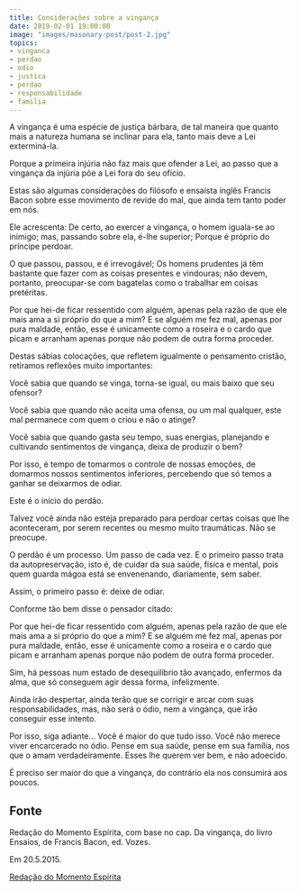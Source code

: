 ```yaml
---
title: Considerações sobre a vingança
date: 2019-02-01 19:00:00
image: "images/masonary-post/post-2.jpg"
topics: 
- vinganca
- perdao
- odio
- justica
- perdao
- responsabilidade
- familia
---
```


A vingança é uma espécie de justiça bárbara, de tal maneira que quanto mais a
natureza humana se inclinar para ela, tanto mais deve a Lei exterminá-la.

Porque a primeira injúria não faz mais que ofender a Lei, ao passo que a
vingança da injúria põe a Lei fora do seu ofício.

Estas são algumas considerações do filósofo e ensaísta inglês Francis Bacon
sobre esse movimento de revide do mal, que ainda tem tanto poder em nós.

Ele acrescenta: De certo, ao exercer a vingança, o homem iguala-se ao inimigo;
mas, passando sobre ela, é-lhe superior; Porque é próprio do príncipe perdoar.

O que passou, passou, e é irrevogável; Os homens prudentes já têm bastante que
fazer com as coisas presentes e vindouras; não devem, portanto, preocupar-se
com bagatelas como o trabalhar em coisas pretéritas.

Por que hei-de ficar ressentido com alguém, apenas pela razão de que ele mais
ama a si próprio do que a mim? E se alguém me fez mal, apenas por pura maldade,
então, esse é unicamente como a roseira e o cardo que picam e arranham apenas
porque não podem de outra forma proceder.

Destas sábias colocações, que refletem igualmente o pensamento cristão,
retiramos reflexões muito importantes:

Você sabia que quando se vinga, torna-se igual, ou mais baixo que seu ofensor?

Você sabia que quando não aceita uma ofensa, ou um mal qualquer, este mal
permanece com quem o criou e não o atinge?

Você sabia que quando gasta seu tempo, suas energias, planejando e cultivando
sentimentos de vingança, deixa de produzir o bem?

Por isso, é tempo de tomarmos o controle de nossas emoções, de domarmos nossos
sentimentos inferiores, percebendo que só temos a ganhar se deixarmos de odiar.

Este é o início do perdão.

Talvez você ainda não esteja preparado para perdoar certas coisas que lhe
aconteceram, por serem recentes ou mesmo muito traumáticas. Não se preocupe.

O perdão é um processo. Um passo de cada vez. E o primeiro passo trata da
autopreservação, isto é, de cuidar da sua saúde, física e mental, pois quem
guarda mágoa está se envenenando, diariamente, sem saber.

Assim, o primeiro passo é: deixe de odiar.

Conforme tão bem disse o pensador citado:

Por que hei-de ficar ressentido com alguém, apenas pela razão de que ele mais
ama a si próprio do que a mim? E se alguém me fez mal, apenas por pura maldade,
então, esse é unicamente como a roseira e o cardo que picam e arranham apenas
porque não podem de outra forma proceder.

Sim, há pessoas num estado de desequilíbrio tão avançado, enfermos da alma, que
só conseguem agir dessa forma, infelizmente.

Ainda irão despertar, ainda terão que se corrigir e arcar com suas
responsabilidades, mas, não será o ódio, nem a vingança, que irão conseguir
esse intento.

Por isso, siga adiante... Você é maior do que tudo isso. Você não merece viver
encarcerado no ódio. Pense em sua saúde, pense em sua família, nos que o amam
verdadeiramente. Esses lhe querem ver bem, e não adoecido.

É preciso ser maior do que a vingança, do contrário ela nos consumirá aos
poucos.
 

## Fonte
Redação do Momento Espírita, com base no cap.
Da vingança, do livro Ensaios, de Francis Bacon,
ed. Vozes.

Em 20.5.2015.

[Redação do Momento Espírita](http://momento.com.br/pt/ler_texto.php?id=4473)

